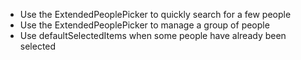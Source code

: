 - Use the ExtendedPeoplePicker to quickly search for a few people
- Use the ExtendedPeoplePicker to manage a group of people
- Use defaultSelectedItems when some people have already been selected
